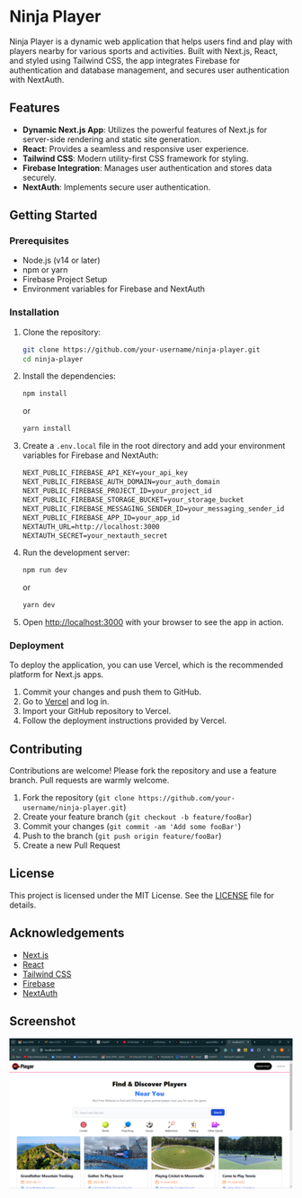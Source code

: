 # Ninja Player

Ninja Player is a dynamic web application that helps users find and play with players nearby for various sports and activities. Built with Next.js, React, and styled using Tailwind CSS, the app integrates Firebase for authentication and database management, and secures user authentication with NextAuth.

## Features

- **Dynamic Next.js App**: Utilizes the powerful features of Next.js for server-side rendering and static site generation.
- **React**: Provides a seamless and responsive user experience.
- **Tailwind CSS**: Modern utility-first CSS framework for styling.
- **Firebase Integration**: Manages user authentication and stores data securely.
- **NextAuth**: Implements secure user authentication.

## Getting Started

### Prerequisites

- Node.js (v14 or later)
- npm or yarn
- Firebase Project Setup
- Environment variables for Firebase and NextAuth

### Installation

1. Clone the repository:

    ```bash
    git clone https://github.com/your-username/ninja-player.git
    cd ninja-player
    ```

2. Install the dependencies:

    ```bash
    npm install
    ```

    or

    ```bash
    yarn install
    ```

3. Create a `.env.local` file in the root directory and add your environment variables for Firebase and NextAuth:

    ```env
    NEXT_PUBLIC_FIREBASE_API_KEY=your_api_key
    NEXT_PUBLIC_FIREBASE_AUTH_DOMAIN=your_auth_domain
    NEXT_PUBLIC_FIREBASE_PROJECT_ID=your_project_id
    NEXT_PUBLIC_FIREBASE_STORAGE_BUCKET=your_storage_bucket
    NEXT_PUBLIC_FIREBASE_MESSAGING_SENDER_ID=your_messaging_sender_id
    NEXT_PUBLIC_FIREBASE_APP_ID=your_app_id
    NEXTAUTH_URL=http://localhost:3000
    NEXTAUTH_SECRET=your_nextauth_secret
    ```

4. Run the development server:

    ```bash
    npm run dev
    ```

    or

    ```bash
    yarn dev
    ```

5. Open [http://localhost:3000](http://localhost:3000) with your browser to see the app in action.

### Deployment

To deploy the application, you can use Vercel, which is the recommended platform for Next.js apps.

1. Commit your changes and push them to GitHub.
2. Go to [Vercel](https://vercel.com/) and log in.
3. Import your GitHub repository to Vercel.
4. Follow the deployment instructions provided by Vercel.

## Contributing

Contributions are welcome! Please fork the repository and use a feature branch. Pull requests are warmly welcome.

1. Fork the repository (`git clone https://github.com/your-username/ninja-player.git`)
2. Create your feature branch (`git checkout -b feature/fooBar`)
3. Commit your changes (`git commit -am 'Add some fooBar'`)
4. Push to the branch (`git push origin feature/fooBar`)
5. Create a new Pull Request

## License

This project is licensed under the MIT License. See the [LICENSE](LICENSE) file for details.

## Acknowledgements

- [Next.js](https://nextjs.org/)
- [React](https://reactjs.org/)
- [Tailwind CSS](https://tailwindcss.com/)
- [Firebase](https://firebase.google.com/)
- [NextAuth](https://next-auth.js.org/)

## Screenshot

![Ninja Player Screenshot](image.png)

